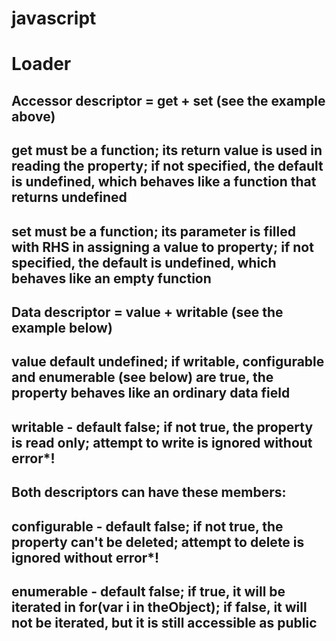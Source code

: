 # javascript
# Loader
## Accessor descriptor = get + set (see the example above)
## get must be a function; its return value is used in reading the property; if not specified, the default is undefined, which behaves like a function that returns undefined
## set must be a function; its parameter is filled with RHS in assigning a value to property; if not specified, the default is undefined, which behaves like an empty function
## Data descriptor = value + writable (see the example below)
## value default undefined; if writable, configurable and enumerable (see below) are true, the property behaves like an ordinary data field
## writable - default false; if not true, the property is read only; attempt to write is ignored without error*!
## Both descriptors can have these members:
## configurable - default false; if not true, the property can't be deleted; attempt to delete is ignored without error*!
## enumerable - default false; if true, it will be iterated in for(var i in theObject); if false, it will not be iterated, but it is still accessible as public
